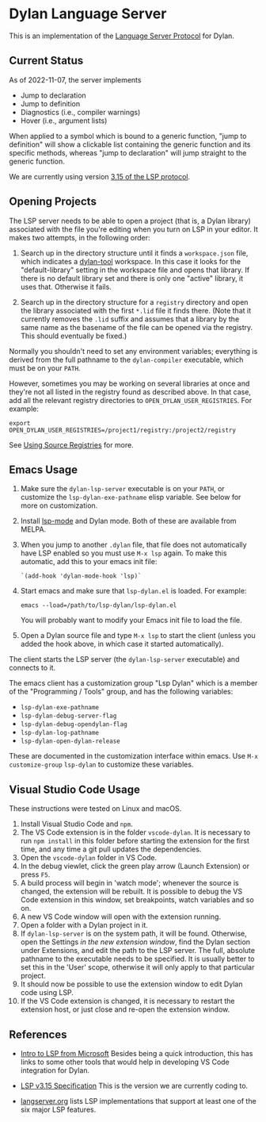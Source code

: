 # Dylan Language Server

This is an implementation of the [Language Server
Protocol](https://microsoft.github.io/language-server-protocol/) for
Dylan.


## Current Status

As of 2022-11-07, the server implements

* Jump to declaration
* Jump to definition
* Diagnostics (i.e., compiler warnings)
* Hover (i.e., argument lists)

When applied to a symbol which is bound to a generic function, "jump to
definition" will show a clickable list containing the generic function and
its specific methods, whereas "jump to declaration" will jump straight to
the generic function.

We are currently using version [3.15 of the LSP protocol](https://microsoft.github.io/language-server-protocol/specifications/specification-3-15/).


## Opening Projects

The LSP server needs to be able to open a project (that is, a Dylan library)
associated with the file you're editing when you turn on LSP in your editor. It
makes two attempts, in the following order:

1. Search up in the directory structure until it finds a `workspace.json` file,
   which indicates a [dylan-tool](https://github.com/dylan-lang/dylan-tool)
   workspace.  In this case it looks for the "default-library" setting in the
   workspace file and opens that library.  If there is no default library set
   and there is only one "active" library, it uses that. Otherwise it fails.

2. Search up in the directory structure for a `registry` directory and open the
   library associated with the first `*.lid` file it finds there. (Note that it
   currently removes the `.lid` suffix and assumes that a library by the same
   name as the basename of the file can be opened via the registry. This should
   eventually be fixed.)

Normally you shouldn't need to set any environment variables; everything is
derived from the full pathname to the `dylan-compiler` executable, which must
be on your `PATH`.

However, sometimes you may be working on several libraries at once and they're
not all listed in the registry found as described above. In that case, add all
the relevant registry directories to `OPEN_DYLAN_USER_REGISTRIES`. For example:

    export OPEN_DYLAN_USER_REGISTRIES=/project1/registry:/project2/registry

See [Using Source
Registries](https://opendylan.org/documentation/getting-started-cli/source-registries.html)
for more.

## Emacs Usage

1. Make sure the `dylan-lsp-server` executable is on your `PATH`, or customize
   the `lsp-dylan-exe-pathname` elisp variable. See below for more on
   customization.

1. Install [lsp-mode](https://github.com/emacs-lsp/lsp-mode) and Dylan mode.
   Both of these are available from MELPA.

2. When you jump to another `.dylan` file, that file does not automatically
   have LSP enabled so you must use `M-x lsp` again. To make this automatic,
   add this to your emacs init file:

       `(add-hook 'dylan-mode-hook 'lsp)`

3. Start emacs and make sure that `lsp-dylan.el` is loaded. For example:

     `emacs --load=/path/to/lsp-dylan/lsp-dylan.el`

   You will probably want to modify your Emacs init file to load the file.

4. Open a Dylan source file and type `M-x lsp` to start the client (unless you
   added the hook above, in which case it started automatically).

The client starts the LSP server (the `dylan-lsp-server` executable) and
connects to it.

The emacs client has a customization group "Lsp Dylan" which is a member of the
"Programming / Tools" group, and has the following variables:

* `lsp-dylan-exe-pathname`
* `lsp-dylan-debug-server-flag`
* `lsp-dylan-debug-opendylan-flag`
* `lsp-dylan-log-pathname`
* `lsp-dylan-open-dylan-release`

These are documented in the customization interface within emacs. Use `M-x
customize-group` `lsp-dylan` to customize these variables.

## Visual Studio Code Usage

These instructions were tested on Linux and macOS.

1.  Install Visual Studio Code and `npm`.
2.  The VS Code extension is in the folder `vscode-dylan`. It is necessary to
    run `npm install` in this folder before starting the extension for the
    first time, and any time a git pull updates the dependencies.
3.  Open the `vscode-dylan` folder in VS Code.
4.  In the debug viewlet, click the green play arrow (Launch Extension) or
    press `F5`.
5.  A build process will begin in 'watch mode'; whenever the source is changed,
    the extension will be rebuilt. It is possible to debug the VS Code
    extension in this window, set breakpoints, watch variables and so on.
6.  A new VS Code window will open with the extension running.
7.  Open a folder with a Dylan project in it.
8.  If `dylan-lsp-server` is on the system path, it will be found. Otherwise,
    open the Settings *in the new extension window*, find the Dylan section
    under Extensions, and edit the path to the LSP server. The full, absolute
    pathname to the executable needs to be specified. It is usually better to
    set this in the 'User' scope, otherwise it will only apply to that
    particular project.
9.  It should now be possible to use the extension window to edit Dylan code
    using LSP.
10. If the VS Code extension is changed, it is necessary to restart the
    extension host, or just close and re-open the extension window.


## References

* [Intro to LSP from
  Microsoft](https://docs.microsoft.com/en-us/visualstudio/extensibility/language-server-protocol)
  Besides being a quick introduction, this has links to some other tools that
  would help in developing VS Code integration for Dylan.

* [LSP v3.15
  Specification](https://microsoft.github.io/language-server-protocol/specifications/specification-3-15/)
  This is the version we are currently coding to.

* [langserver.org](https://langserver.org/) lists LSP implementations that
  support at least one of the six major LSP features.
